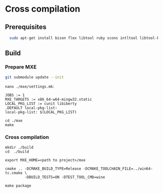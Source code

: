 # Cross compilation

## Prerequisites

```sh
  sudo apt-get install bison flex libtool ruby scons intltool libtool-bin p7zip-full wine
```

## Build


### Prepare MXE

```sh
git submodule update --init
```

`nano ./mxe/settings.mk`:

```
JOBS := 1
MXE_TARGETS := x86_64-w64-mingw32.static
LOCAL_PKG_LIST := cunit libiberty
.DEFAULT local-pkg-list:
local-pkg-list: $(LOCAL_PKG_LIST)
```

```
cd ./mxe
make
```

### Cross compilation

```
mkdir ./build
cd  ./build

export MXE_HOME=<path to project>/mxe

cmake .. -DCMAKE_BUILD_TYPE=Release -DCMAKE_TOOLCHAIN_FILE=../win64-tc.cmake \
         -DBUILD_TESTS=ON -DTEST_TOOL_CMD=wine

make package
```
